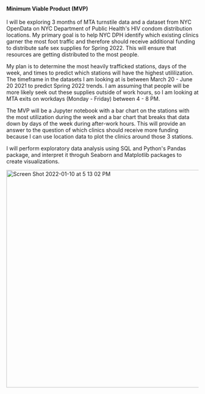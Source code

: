 #### Minimum Viable Product (MVP)


I will be exploring 3 months of MTA turnstile data and a dataset from NYC OpenData on NYC Department of Public Health's HIV condom distribution locations. My primary goal is to help NYC DPH identify which existing clinics garner the most foot traffic and therefore should receive additional funding to distribute safe sex supplies for Spring 2022. This will ensure that resources are getting distributed to the most people.

My plan is to determine the most heavily trafficked stations, days of the week, and times to predict which stations will have the highest utililization. The timeframe in the datasets I am looking at is between March 20 - June 20 2021 to predict Spring 2022 trends. I am assuming that people will be more likely seek out these supplies outside of work hours, so I am looking at MTA exits on workdays (Monday - Friday) between 4 - 8 PM. 

The MVP will be a Jupyter notebook with a bar chart on the stations with the most utilization during the week and a bar chart that breaks that data down by days of the week during after-work hours. This will provide an answer to the question of which clinics should receive more funding because I can use location data to plot the clinics around those 3 stations. 

I will perform exploratory data analysis using SQL and Python's Pandas package, and interpret it throguh Seaborn and Matplotlib packages to create visualizations.


<img width="570" alt="Screen Shot 2022-01-10 at 5 13 02 PM" src="https://user-images.githubusercontent.com/89549841/148852771-e452066d-c7c1-44fe-b2cf-744861a21aea.png">
